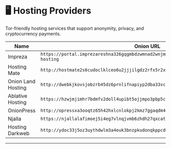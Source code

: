 # 🖥️ Hosting Providers

Tor-friendly hosting services that support anonymity, privacy, and cryptocurrency payments.

| Name           | Onion URL                                      |
|----------------|------------------------------------------------|
| Impreza | `https://portal.imprezareshna326gqgmbdzwmnad2wnjmeowh45bs2buxarh5qummjad.onion/tor-hosting` |
| Hosting Mate  | `http://hostmate2s6cudoclklceo6u2jjjilgdz2rfx5r2xuezr26kx2jgl5ad.onion/` |
| Onion Land Hosting  | `http://dwebkjkovsjobzrb45dz6prnlifnapiyp2dba33vcmcsaikr2re4d5qd.onion/` |
| Ablative Hosting | `https://hzwjmjimhr7bdmfv2doll4upibt5ojjmpo3pbp5ctwcg37n3hyk7qzid.onion/` |
| OnionPress | `http://opressxa3ooqtz65h42hxlcnlokpj2kmz7ggaqdm4n57hv64ar4qxwqd.onion/` |
| Njalla | `https://njallalafimoej5i4eg7vlnqjvmb6zhdh27qxcatdn647jtwwwui3nad.onion/` |
| Hosting Darkweb | `http://ydoc33j5oz3uythdwlm3a4euk3bnzpkudonqkppcd6kubs5fgie73tad.onion/` |

---
